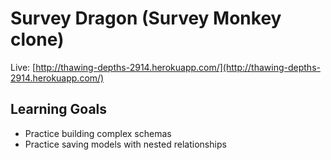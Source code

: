 # Survey Dragon (Survey Monkey clone)
Live: [http://thawing-depths-2914.herokuapp.com/](http://thawing-depths-2914.herokuapp.com/)

## Learning Goals
- Practice building complex schemas
- Practice saving models with nested relationships



